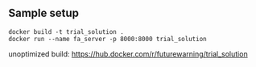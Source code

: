 ## Sample setup

```
docker build -t trial_solution .
docker run --name fa_server -p 8000:8000 trial_solution
```

unoptimized build: https://hub.docker.com/r/futurewarning/trial_solution
